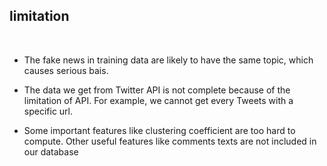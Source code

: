<br><br>

## limitation

<br>

* The fake news in training data are likely
to have the same topic, which causes
serious bais.  

* The data we get from Twitter
API is not complete because of the
limitation of API. For example, we cannot
get every Tweets with a specific url.  

* Some
important features like clustering
coefficient are too hard to compute.
Other useful features like comments texts are
not included in our database

